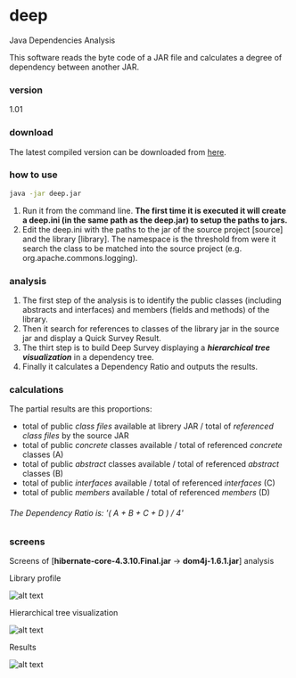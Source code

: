 # deep
Java Dependencies Analysis

This software reads the byte code of a JAR file and calculates a degree of dependency between another JAR.

### version
1.01

### download
The latest compiled version can be downloaded from [here].

### how to use
```sh
java -jar deep.jar
```
1. Run it from the command line.
**The first time it is executed it will create a deep.ini (in the same path as the deep.jar) to setup the paths to jars.**
2. Edit the deep.ini with the paths to the jar of the source project [source] and the library [library]. The namespace is the threshold from were it search the class to be matched into the source project (e.g. org.apache.commons.logging).

### analysis
1. The first step of the analysis is to identify the public classes (including abstracts and interfaces) and members (fields and methods) of the library.
2. Then it search for references to classes of the library jar in the source jar and display a Quick Survey Result.
3. The thirt step is to build Deep Survey displaying a **_hierarchical tree visualization_** in a dependency tree.
4. Finally it calculates a Dependency Ratio and outputs the results.

### calculations
The partial results are this proportions:
* total of public *class files* available at librery JAR / total of *referenced class files* by the source JAR
* total of public *concrete* classes available / total of referenced *concrete* classes (A)
* total of public *abstract* classes available / total of referenced *abstract* classes (B)
* total of public *interfaces* available / total of referenced *interfaces* (C)
* total of public *members* available / total of referenced *members* (D)

###### The Dependency Ratio is: '( A + B + C + D ) / 4'

### screens
Screens of [**hibernate-core-4.3.10.Final.jar** -> **dom4j-1.6.1.jar**] analysis

Library profile

![alt text](https://dl.dropboxusercontent.com/u/13410677/deep/img/lib-profile-scr.jpg "Library profile")

Hierarchical tree visualization

![alt text](https://dl.dropboxusercontent.com/u/13410677/deep/img/tree-scr.jpg "Tree view")

Results

![alt text](https://dl.dropboxusercontent.com/u/13410677/deep/img/dep-ratio-scr.jpg "Dependency ratio")




[here]:http://bit.ly/deep-jar
